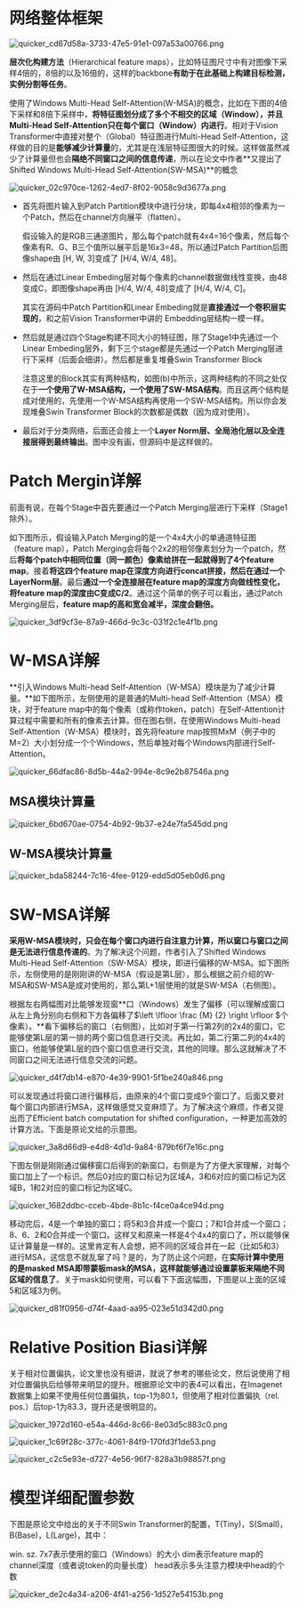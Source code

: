 # 网络整体框架

![quicker_cd67d58a-3733-47e5-91e1-097a53a00766.png](https://s2.loli.net/2022/04/05/L4CS36EP8IJaxio.png)

**层次化构建方法**（Hierarchical feature maps），比如特征图尺寸中有对图像下采样4倍的，8倍的以及16倍的，这样的backbone**有助于在此基础上构建目标检测，实例分割等任务**。



使用了Windows Multi-Head Self-Attention(W-MSA)的概念，比如在下图的4倍下采样和8倍下采样中，**将特征图划分成了多个不相交的区域（Window），并且Multi-Head Self-Attention只在每个窗口（Window）内进行**。相对于Vision Transformer中直接对整个（Global）特征图进行Multi-Head Self-Attention，这样做的目的是**能够减少计算量**的，尤其是在浅层特征图很大的时候。这样做虽然减少了计算量但也会**隔绝不同窗口之间的信息传递**，所以在论文中作者**又提出了 Shifted Windows Multi-Head Self-Attention(SW-MSA)**的概念



![quicker_02c970ce-1262-4ed7-8f02-9058c9d3677a.png](https://s2.loli.net/2022/04/05/lFgL1nkS382qJwQ.png)

- 首先将图片输入到Patch Partition模块中进行分块，即每4x4相邻的像素为一个Patch，然后在channel方向展平（flatten）。

  假设输入的是RGB三通道图片，那么每个patch就有4x4=16个像素，然后每个像素有R、G、B三个值所以展平后是16x3=48，所以通过Patch Partition后图像shape由 [H, W, 3]变成了 [H/4, W/4, 48]。

- 然后在通过Linear Embeding层对每个像素的channel数据做线性变换，由48变成C，即图像shape再由 [H/4, W/4, 48]变成了 [H/4, W/4, C]。

  其实在源码中Patch Partition和Linear Embeding就是**直接通过一个卷积层实现的**，和之前Vision Transformer中讲的 Embedding层结构一模一样。

- 然后就是通过四个Stage构建不同大小的特征图，除了Stage1中先通过一个Linear Embeding层外，剩下三个stage都是先通过一个Patch Merging层进行下采样（后面会细讲）。然后都是重复堆叠Swin Transformer Block

  注意这里的Block其实有两种结构，如图(b)中所示，这两种结构的不同之处仅在于**一个使用了W-MSA结构，一个使用了SW-MSA结构**。而且这两个结构是成对使用的，先使用一个W-MSA结构再使用一个SW-MSA结构。所以你会发现堆叠Swin Transformer Block的次数都是偶数（因为成对使用）。

- 最后对于分类网络，后面还会接上一个**Layer Norm层、全局池化层以及全连接层得到最终输出**。图中没有画，但源码中是这样做的。



# Patch Mergin详解

前面有说，在每个Stage中首先要通过一个Patch Merging层进行下采样（Stage1除外）。

如下图所示，假设输入Patch Merging的是一个4x4大小的单通道特征图（feature map），Patch Merging会将每个2x2的相邻像素划分为一个patch，然后**将每个patch中相同位置（同一颜色）像素给拼在一起就得到了4个feature map**。接着**将这四个feature map在深度方向进行concat拼接，然后在通过一个LayerNorm层**。最后**通过一个全连接层在feature map的深度方向做线性变化，将feature map的深度由C变成C/2**。通过这个简单的例子可以看出，通过Patch Merging层后，**feature map的高和宽会减半，深度会翻倍。**


![quicker_3df9cf3e-87a9-466d-9c3c-031f2c1e4f1b.png](https://s2.loli.net/2022/04/05/ghuNpZe1ycPHiGn.png)

# W-MSA详解

**引入Windows Multi-head Self-Attention（W-MSA）模块是为了减少计算量。**如下图所示，左侧使用的是普通的Multi-head Self-Attention（MSA）模块，对于feature map中的每个像素（或称作token，patch）在Self-Attention计算过程中需要和所有的像素去计算。但在图右侧，在使用Windows Multi-head Self-Attention（W-MSA）模块时，首先将feature map按照MxM（例子中的M=2）大小划分成一个个Windows，然后单独对每个Windows内部进行Self-Attention。

![quicker_66dfac86-8d5b-44a2-994e-8c9e2b87546a.png](https://s2.loli.net/2022/04/05/6OWTpK51flEZkeF.png)



## MSA模块计算量

![quicker_6bd670ae-0754-4b92-9b37-e24e7fa545dd.png](https://s2.loli.net/2022/04/05/Sa5D4HgIb7YeB6c.png)

## W-MSA模块计算量

![quicker_bda58244-7c16-4fee-9129-edd5d05eb0d6.png](https://s2.loli.net/2022/04/05/xhCBjmzGDfAvbLY.png)

# SW-MSA详解

**采用W-MSA模块时，只会在每个窗口内进行自注意力计算，所以窗口与窗口之间是无法进行信息传递的**。为了解决这个问题，作者引入了Shifted Windows Multi-Head Self-Attention（SW-MSA）模块，即进行偏移的W-MSA。如下图所示，左侧使用的是刚刚讲的W-MSA（假设是第L层），那么根据之前介绍的W-MSA和SW-MSA是成对使用的，那么第L+1层使用的就是SW-MSA（右侧图）。

根据左右两幅图对比能够发现窗**口（Windows）发生了偏移（可以理解成窗口从左上角分别向右侧和下方各偏移了$\left \lfloor \frac {M} {2} \right \rfloor $个像素）。**看下偏移后的窗口（右侧图），比如对于第一行第2列的2x4的窗口，它能够使第L层的第一排的两个窗口信息进行交流。再比如，第二行第二列的4x4的窗口，他能够使第L层的四个窗口信息进行交流，其他的同理。那么这就解决了不同窗口之间无法进行信息交流的问题。

![quicker_d4f7db14-e870-4e39-9901-5f1be240a846.png](https://s2.loli.net/2022/04/05/gw2bJv4EsHIQZtC.png)



可以发现通过将窗口进行偏移后，由原来的4个窗口变成9个窗口了。后面又要对每个窗口内部进行MSA，这样做感觉又变麻烦了。为了解决这个麻烦，作者又提出而了Efficient batch computation for shifted configuration，一种更加高效的计算方法。下面是原论文给的示意图。


![quicker_3a8d66d9-e4d8-4d1d-9a84-879bf6f7e16c.png](https://s2.loli.net/2022/04/05/CYn4i8d3sAQxrtq.png)



下图左侧是刚刚通过偏移窗口后得到的新窗口，右侧是为了方便大家理解，对每个窗口加上了一个标识。然后0对应的窗口标记为区域A，3和6对应的窗口标记为区域B，1和2对应的窗口标记为区域C。

![quicker_1682ddbc-cceb-4bde-8b1c-f4ce0a4ce94d.png](https://s2.loli.net/2022/04/05/qCFtg7ZTo9pVlfJ.png)

移动完后，4是一个单独的窗口；将5和3合并成一个窗口；7和1合并成一个窗口；8、6、2和0合并成一个窗口。这样又和原来一样是4个4x4的窗口了，所以能够保证计算量是一样的。这里肯定有人会想，把不同的区域合并在一起（比如5和3）进行MSA，这信息不就乱窜了吗？是的，为了防止这个问题，在**实际计算中使用的是masked MSA即带蒙板mask的MSA，这样就能够通过设置蒙板来隔绝不同区域的信息了**。关于mask如何使用，可以看下下面这幅图，下图是以上面的区域5和区域3为例。

![quicker_d81f0956-d74f-4aad-aa95-023e51d342d0.png](https://s2.loli.net/2022/04/05/EsonFSrhp7IkH9V.png)

# Relative Position Biasi详解

关于相对位置偏执，论文里也没有细讲，就说了参考的哪些论文，然后说使用了相对位置偏执后给够带来明显的提升。根据原论文中的表4可以看出，在Imagenet数据集上如果不使用任何位置偏执，top-1为80.1，但使用了相对位置偏执（rel. pos.）后top-1为83.3，提升还是很明显的。

![quicker_1972d160-e54a-446d-8c66-8e03d5c883c0.png](https://s2.loli.net/2022/04/05/6GUZYuyEaMINHfR.png)

![quicker_1c69f28c-377c-4061-84f9-170fd3f1de53.png](https://s2.loli.net/2022/04/05/Mict5VXB3lHvwLD.png)

![quicker_c2c5e93e-d727-4e56-96f7-828a3b98857f.png](https://s2.loli.net/2022/04/05/dAoRnq7CzWLiOxM.png)


# 模型详细配置参数



下图是原论文中给出的关于不同Swin Transformer的配置，T(Tiny)，S(Small)，B(Base)，L(Large)，其中：

win. sz. 7x7表示使用的窗口（Windows）的大小
dim表示feature map的channel深度（或者说token的向量长度）
head表示多头注意力模块中head的个数

![quicker_de2c4a34-a206-4f41-a256-1d527e54153b.png](https://s2.loli.net/2022/04/05/VbHEF28kQwGNrcx.png)
